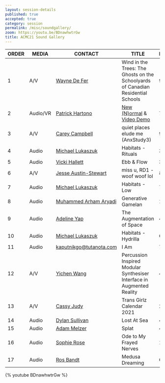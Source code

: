 ```yaml
---
layout: session-details
published: true
accepted: true
category: session
permalink: /misc/soundgallery/
zoom: https://youtu.be/BDnawhwtrGw
title: ACMC21 Sound Gallery
---
```


|ORDER|MEDIA|CONTACT|TITLE|DURATION|
|-----|------|-----|-----|-----|
|1|	A/V	|[Wayne De Fer](mailto:wdefehr@gmail.com)	|Wind in the Trees: The Ghosts on the Schoolyards of Canadian Residential Schools|	9:59|
|2|	Audio/VR|	[Patrick Hartono](mailto:hartono.patrick@gmail.com) |	[New (N)ormal](https://hubs.mozilla.com/5JouPDg/dystopia-trilogy-for-webvr-or-mozilla-hubs) & [Video Demo](https://youtu.be/HuoUVKb45Tk)|7:41 |
|3|	A/V|	[Carey Campbell](mailto:careycampbell74@gmail.com)|	quiet places elude me (AnxStudy3)|	9:43|
|4|	Audio|	[Michael Lukaszuk](mailto:michael.paul.lukaszuk@gmail.com)| Habitats - Rituals|	3:04|
|5	|Audio	|[Vicki Hallett](maito:info@vickihallett.com)	|Ebb & Flow	|3:02|
|6|	A/V|	[Jesse Austin-Stewart](mailto:jhjaustin@gmail.com)	|miss u, RD1 - woof woof lol|	8:13|
|7|	Audio|	[Michael Lukaszuk](mailto:michael.paul.lukaszuk@gmail.com)|Habitats - Low	|7:18|
|8|	Audio|	[Muhammed Arham Aryadi](mailto:arhamzetterlund@gmail.com)|	Generative Gamelan|	10:12|
|9|	Audio|	[Adeline Yap](mailto:jean.yap@aim.edu.au)	|The Augmentation of Space	|4:00|
|10	|Audio	|[Michael Lukaszuk](mailto:michael.paul.lukaszuk@gmail.com)|Habitats - Hydrilla	|6:26|
|11|	Audio	| kaputnikgo@tutanota.com|	I Am|	7:33|
|12|	A/V	| [Yichen Wang](mailto:u6463020@anu.edu.au)|	Percussion Inspired Modular Synthesiser Interface in Augmented Reality|	4:07|
|13|	A/V|	[Cassy Judy](mailto:cassyjudymusic@gmail.com)|	Trans Girlz Calendar 2021	|2:09|
|14|	Audio	|[Dylan Sullivan](mailto:dylan.sullivan@aim.edu.au)|	Lost At Sea |	4:04|
|15|	Audio|	[Adam Melzer](mailto:adammelzer@icloud.com)|	Splat	|4:04|
|16|	Audio|	[Sophie Rose](mailto:Sophie.Rose@aim.edu.au)|Ode to My Frayed Nerves	|18:06|
|17| Audio|  [Ros Bandt](mailto:ros.bandt@gmail.com) | Medusa Dreaming | 6:31|

{% youtube BDnawhwtrGw %}









  
